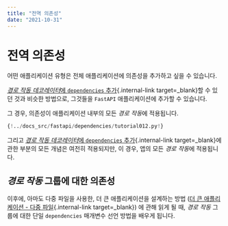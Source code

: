 ```yaml
---
title: "전역 의존성"
date: "2021-10-31"
---
```


# 전역 의존성

어떤 애플리케이션 유형은 전체 애플리케이션에 의존성을 추가하고 싶을 수 있습니다.

[*경로 작동 데코레이터*에 `dependencies` 추가](dependencies-in-path-operation-decorators.md){.internal-link target=_blank}할 수 있던 것과 비슷한 방법으로, 그것들을 `FastAPI` 애플리케이션에 추가할 수 있습니다.

그 경우, 의존성이 애플리케이션 내부의 모든 *경로 작동*에 적용됩니다.

```Python hl_lines="15"
{!../docs_src/fastapi/dependencies/tutorial012.py!}
```

그리고 [*경로 작동 데코레이터*에 `dependencies` 추가](dependencies-in-path-operation-decorators.md){.internal-link target=_blank}에 관한 부분의 모든 개념은 여전히 적용되지만, 이 경우, 앱의 모든 *경로 작동*에 적용됩니다.

## *경로 작동* 그룹에 대한 의존성

이후에, 아마도 다중 파일을 사용한, 더 큰 애플리케이션을 설계하는 방법 ([더 큰 애플리케이션 - 다중 파일](../../tutorial/bigger-applications.md){.internal-link target=_blank}) 에 관해 읽게 될 때, *경로 작동* 그룹에 대한 단일 `dependencies` 매개변수 선언 방법을 배우게 됩니다.